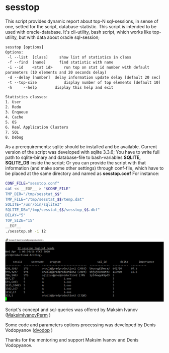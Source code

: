 # sesstop
This script provides dynamic report about top-N sql-sessions, in sense of one, setted for the script, database-statistic. 
This script is intended to be used with oracle-database.
It's cli-utility, bash script, which works like top-utility, but with data about oracle sql-session;
```
sesstop [options]
Options:
 -l	--list	[class]		show list of statistics in class
 -f	--find  [name]		find statistic with name
 -i	--id	<stat id>	  run top on stat id number with default parameters (10 elements and 20 seconds delay)
 -d --delay [number]  delay information update delay [default 20 sec]
 -t --top-size			  display number of top elements [default 10]
 -h     --help        display this help and exit
 ```
```
Statistics classes:	
1. User	
2. Redo	
3. Enqueue	
4. Cache	
5. OS	
6. Real Application Clusters	
7. SQL	
8. Debug
```

As a prerequirements: sqlite should be installed and be available.
Current version of the script was developed with sqlite 3.3.6;
You have to write full path to sqlite-binary and database-file to bash-variables __SQLITE, SQLITE_DB__ inside the script;
Or you can provide the script with that information (and make some other settings) through conf-file, which have to be placed at the same directory and named as __sesstop.conf__
For instance:
```bash
CONF_FILE="sesstop.conf"
cat << __EOF__ > "$CONF_FILE"
TMP_DIR="/tmp/sesstat_$$"
TMP_FILE="/tmp/sesstat_$$/temp.dat"
SQLITE="/usr/bin/sqlite3"
SQLITE_DB="/tmp/sesstat_$$/sesstop_$$.dbf"
DELAY="5"
TOP_SIZE="15"
__EOF__
./sesstop.sh -i 12
```
![screen](screen.png)

Script's concept and sql-queries was offered by Maksim Ivanov ([MaksimIvanovPerm](https://github.com/MaksimIvanovPerm) )

Some code and parameters options processing was developed by Denis Vodopyanov ([dvodop](https://github.com/dvodop) )

Thanks for the mentoring and support Maksim Ivanov and Denis Vodopyanov.

